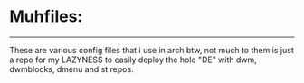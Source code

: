 # Muhfiles:
-----------
  These are various config files that i use in arch btw, 
  not much to them is just a repo for my LAZYNESS to easily deploy the hole "DE" with dwm, dwmblocks, dmenu and st repos.
